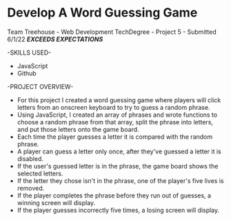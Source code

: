 # Develop A Word Guessing Game

Team Treehouse - Web Development TechDegree - Project 5
    - Submitted 6/1/22 ***EXCEEDS EXPECTATIONS***

-SKILLS USED-
* JavaScript
* Github

-PROJECT OVERVIEW-
* For this project I created a word guessing game where players will click letters from an onscreen keyboard to try to guess a random phrase.
* Using JavaScript, I created an array of phrases and wrote functions to choose a random phrase from that array, split the phrase into letters, and put those letters onto the game board.
* Each time the player guesses a letter it is compared with the random phrase.
* A player can guess a letter only once, after they've guessed a letter it is disabled.
* If the user's guessed letter is in the phrase, the game board shows the selected letters.
* If the letter they chose isn't in the phrase, one of the player's five lives is removed.
* If the player completes the phrase before they run out of guesses, a winning screen will display.
* If the player guesses incorrectly five times, a losing screen will display.
